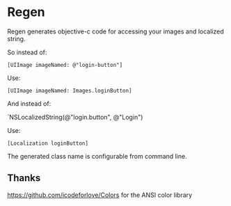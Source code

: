 # Regen
Regen generates objective-c code for accessing your images and localized string. 

So instead of: 

`[UIImage imageNamed: @"login-button"]`

Use:

`[UIImage imageNamed: Images.loginButton]`

And instead of:

`NSLocalizedString(@"login.button", @"Login")

Use:

`[Localization loginButton]`


The generated class name is configurable from command line.


## Thanks
https://github.com/icodeforlove/Colors for the ANSI color library
